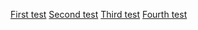 [First test](https://prnt.sc/0xUHu6osEDDb)
[Second test](https://prnt.sc/prm-PDmR4tEv)
[Third test](https://prnt.sc/rFoFTWRCxt3z)
[Fourth test](https://prnt.sc/MVpo64PMr9Vr)
